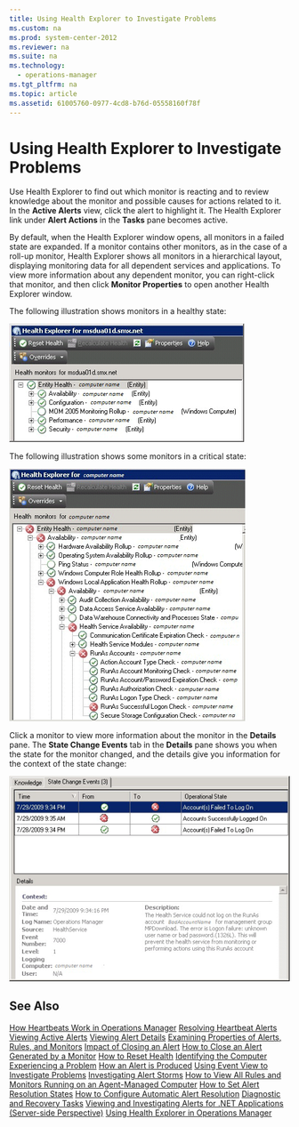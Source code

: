 ```yaml
---
title: Using Health Explorer to Investigate Problems
ms.custom: na
ms.prod: system-center-2012
ms.reviewer: na
ms.suite: na
ms.technology: 
  - operations-manager
ms.tgt_pltfrm: na
ms.topic: article
ms.assetid: 61005760-0977-4cd8-b76d-05558160f78f
---
```

# Using Health Explorer to Investigate Problems
Use Health Explorer to find out which monitor is reacting and to review knowledge about the monitor and possible causes for actions related to it. In the **Active Alerts** view, click the alert to highlight it. The Health Explorer link under **Alert Actions** in the **Tasks** pane becomes active.

By default, when the Health Explorer window opens, all monitors in a failed state are expanded. If a monitor contains other monitors, as in the case of a roll\-up monitor, Health Explorer shows all monitors in a hierarchical layout, displaying monitoring data for all dependent services and applications. To view more information about any dependent monitor, you can right\-click that monitor, and then click **Monitor Properties** to open another Health Explorer window.

The following illustration shows monitors in a healthy state:

![](Image/HealthyMonitors.gif)

The following illustration shows some monitors in a critical state:

![](Image/CriticalMonitors.gif)

Click a monitor to view more information about the monitor in the **Details** pane. The **State Change Events** tab in the **Details** pane shows you when the state for the monitor changed, and the details give you information for the context of the state change:

![](Image/StateChangeEvents.gif)

## See Also
[How Heartbeats Work in Operations Manager](How-Heartbeats-Work-in-Operations-Manager.md)
[Resolving Heartbeat Alerts](Resolving-Heartbeat-Alerts.md)
[Viewing Active Alerts](Viewing-Active-Alerts.md)
[Viewing Alert Details](Viewing-Alert-Details.md)
[Examining Properties of Alerts, Rules, and Monitors](Examining-Properties-of-Alerts,-Rules,-and-Monitors.md)
[Impact of Closing an Alert](Impact-of-Closing-an-Alert.md)
[How to Close an Alert Generated by a Monitor](How-to-Close-an-Alert-Generated-by-a-Monitor.md)
[How to Reset Health](How-to-Reset-Health.md)
[Identifying the Computer Experiencing a Problem](Identifying-the-Computer-Experiencing-a-Problem.md)
[How an Alert is Produced](How-an-Alert-is-Produced.md)
[Using Event View to Investigate Problems](Using-Event-View-to-Investigate-Problems.md)
[Investigating Alert Storms](Investigating-Alert-Storms.md)
[How to View All Rules and Monitors Running on an Agent-Managed Computer](How-to-View-All-Rules-and-Monitors-Running-on-an-Agent-Managed-Computer.md)
[How to Set Alert Resolution States](How-to-Set-Alert-Resolution-States.md)
[How to Configure Automatic Alert Resolution](How-to-Configure-Automatic-Alert-Resolution.md)
[Diagnostic and Recovery Tasks](Diagnostic-and-Recovery-Tasks.md)
[Viewing and Investigating Alerts for .NET Applications &#40;Server-side Perspective&#41;](Viewing-and-Investigating-Alerts-for-.NET-Applications--Server-side-Perspective-.md)
[Using Health Explorer in Operations Manager](Using-Health-Explorer-in-Operations-Manager.md)


